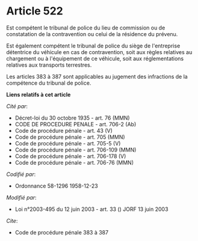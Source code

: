 # Article 522

Est compétent le tribunal de police du lieu de commission ou de constatation de la contravention ou celui de la résidence du
prévenu.

Est également compétent le tribunal de police du siège de l'entreprise détentrice du véhicule en cas de contravention, soit
aux règles relatives au chargement ou à l'équipement de ce véhicule, soit aux réglementations relatives aux transports
terrestres.

Les articles 383 à 387 sont applicables au jugement des infractions de la compétence du tribunal de police.

**Liens relatifs à cet article**

_Cité par_:

  - Décret-loi du 30 octobre 1935 - art. 76 (MMN)
  - CODE DE PROCEDURE PENALE - art. 706-2 (Ab)
  - Code de procédure pénale - art. 43 (V)
  - Code de procédure pénale - art. 705 (MMN)
  - Code de procédure pénale - art. 705-5 (V)
  - Code de procédure pénale - art. 706-109 (MMN)
  - Code de procédure pénale - art. 706-178 (V)
  - Code de procédure pénale - art. 706-76 (MMN)

_Codifié par_:

  - Ordonnance 58-1296 1958-12-23

_Modifié par_:

  - Loi n°2003-495 du 12 juin 2003 - art. 33 () JORF 13 juin 2003

_Cite_:

  - Code de procédure pénale 383 à 387
